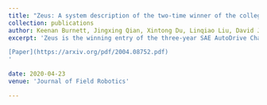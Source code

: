 ```yaml
---
title: "Zeus: A system description of the two-time winner of the collegiate sae autodrive competition"
collection: publications
author: Keenan Burnett, Jingxing Qian, Xintong Du, Linqiao Liu, David J. Yoon, Tianchang Shen, Susan Sun, Sepehr Samavi, Michael J. Sorocky, Mollie Bianchi, Kaicheng Zhang, Arkady Arkhangorodsky, Quinlan Sykora, Shichen Lu, **Yizhou Huang**, Angela Schoellig, Timothy D. Barfoot
excerpt: 'Zeus is the winning entry of the three-year SAE AutoDrive Challenge collegiate competition aiming to develop a self-driving car by 2020. 

[Paper](https://arxiv.org/pdf/2004.08752.pdf) 
'

date: 2020-04-23
venue: 'Journal of Field Robotics'

--- 
```

 